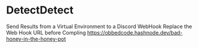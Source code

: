 # DetectDetect
 Send Results from a Virtual Environment to a Discord WebHook
Replace the Web Hook URL before Compling 
https://obbedcode.hashnode.dev/bad-honey-in-the-honey-pot
